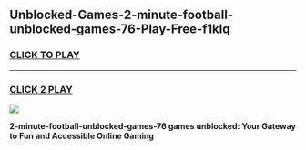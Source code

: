 
## Unblocked-Games-2-minute-football-unblocked-games-76-Play-Free-f1klq
<h3>
<a href="https://premium76.site?title=2-minute-football-unblocked-games-76&ref=09A">CLICK TO PLAY</a></h3>
<hr>

<h3>
<a href="https://premium76.site?title=2-minute-football-unblocked-games-76&ref=09A">CLICK 2 PLAY</a>
  
</h3>

<a href="https://premium76.site?title=2-minute-football-unblocked-games-76&ref=09A"><img src="https://clearcache.store/games.png"></a>


**2-minute-football-unblocked-games-76 games unblocked: Your Gateway to Fun and Accessible Online Gaming**
